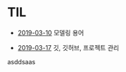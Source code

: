 ﻿# TIL

* [2019-03-10](./2019-03-10.md) 모델링 용어

* [2019-03-17](./2019-03-17.md) 깃, 깃허브, 프로젝트 관리

  

asddsaas
